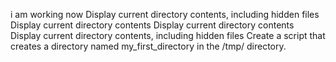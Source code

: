 i am working now
Display current directory contents, including hidden files
Display current directory contents
Display current directory contents
Display current directory contents, including hidden files
Create a script that creates a directory named my_first_directory in the /tmp/ directory.

